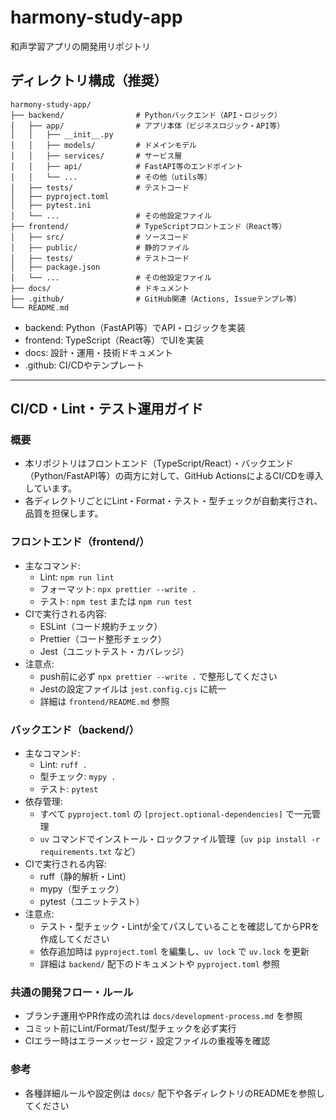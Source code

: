 # harmony-study-app
和声学習アプリの開発用リポジトリ

## ディレクトリ構成（推奨）

```
harmony-study-app/
├── backend/                # Pythonバックエンド（API・ロジック）
│   ├── app/                # アプリ本体（ビジネスロジック・API等）
│   │   ├── __init__.py
│   │   ├── models/         # ドメインモデル
│   │   ├── services/       # サービス層
│   │   ├── api/            # FastAPI等のエンドポイント
│   │   └── ...             # その他（utils等）
│   ├── tests/              # テストコード
│   ├── pyproject.toml
│   ├── pytest.ini
│   └── ...                 # その他設定ファイル
├── frontend/               # TypeScriptフロントエンド（React等）
│   ├── src/                # ソースコード
│   ├── public/             # 静的ファイル
│   ├── tests/              # テストコード
│   ├── package.json
│   └── ...                 # その他設定ファイル
├── docs/                   # ドキュメント
├── .github/                # GitHub関連（Actions, Issueテンプレ等）
└── README.md
```

- backend: Python（FastAPI等）でAPI・ロジックを実装
- frontend: TypeScript（React等）でUIを実装
- docs: 設計・運用・技術ドキュメント
- .github: CI/CDやテンプレート

---

## CI/CD・Lint・テスト運用ガイド

### 概要
- 本リポジトリはフロントエンド（TypeScript/React）・バックエンド（Python/FastAPI等）の両方に対して、GitHub ActionsによるCI/CDを導入しています。
- 各ディレクトリごとにLint・Format・テスト・型チェックが自動実行され、品質を担保します。

### フロントエンド（frontend/）
- 主なコマンド:
    - Lint: `npm run lint`
    - フォーマット: `npx prettier --write .`
    - テスト: `npm test` または `npm run test`
- CIで実行される内容:
    - ESLint（コード規約チェック）
    - Prettier（コード整形チェック）
    - Jest（ユニットテスト・カバレッジ）
- 注意点:
    - push前に必ず `npx prettier --write .` で整形してください
    - Jestの設定ファイルは `jest.config.cjs` に統一
    - 詳細は `frontend/README.md` 参照

### バックエンド（backend/）
- 主なコマンド:
    - Lint: `ruff .`
    - 型チェック: `mypy .`
    - テスト: `pytest`
- 依存管理:
    - すべて `pyproject.toml` の `[project.optional-dependencies]` で一元管理
    - `uv` コマンドでインストール・ロックファイル管理（`uv pip install -r requirements.txt` など）
- CIで実行される内容:
    - ruff（静的解析・Lint）
    - mypy（型チェック）
    - pytest（ユニットテスト）
- 注意点:
    - テスト・型チェック・Lintが全てパスしていることを確認してからPRを作成してください
    - 依存追加時は `pyproject.toml` を編集し、`uv lock` で `uv.lock` を更新
    - 詳細は `backend/` 配下のドキュメントや `pyproject.toml` 参照

### 共通の開発フロー・ルール
- ブランチ運用やPR作成の流れは `docs/development-process.md` を参照
- コミット前にLint/Format/Test/型チェックを必ず実行
- CIエラー時はエラーメッセージ・設定ファイルの重複等を確認

### 参考
- 各種詳細ルールや設定例は `docs/` 配下や各ディレクトリのREADMEを参照してください
